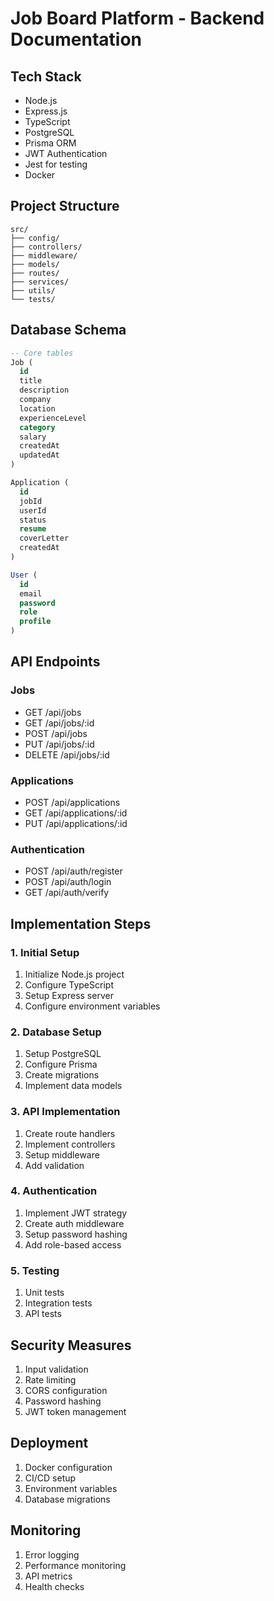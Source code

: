 # Job Board Platform - Backend Documentation

## Tech Stack
- Node.js
- Express.js
- TypeScript
- PostgreSQL
- Prisma ORM
- JWT Authentication
- Jest for testing
- Docker

## Project Structure
```
src/
├── config/
├── controllers/
├── middleware/
├── models/
├── routes/
├── services/
├── utils/
└── tests/
```

## Database Schema

```sql
-- Core tables
Job (
  id
  title
  description
  company
  location
  experienceLevel
  category
  salary
  createdAt
  updatedAt
)

Application (
  id
  jobId
  userId
  status
  resume
  coverLetter
  createdAt
)

User (
  id
  email
  password
  role
  profile
)
```

## API Endpoints

### Jobs
- GET /api/jobs
- GET /api/jobs/:id
- POST /api/jobs
- PUT /api/jobs/:id
- DELETE /api/jobs/:id

### Applications
- POST /api/applications
- GET /api/applications/:id
- PUT /api/applications/:id

### Authentication
- POST /api/auth/register
- POST /api/auth/login
- GET /api/auth/verify

## Implementation Steps

### 1. Initial Setup
1. Initialize Node.js project
2. Configure TypeScript
3. Setup Express server
4. Configure environment variables

### 2. Database Setup
1. Setup PostgreSQL
2. Configure Prisma
3. Create migrations
4. Implement data models

### 3. API Implementation
1. Create route handlers
2. Implement controllers
3. Setup middleware
4. Add validation

### 4. Authentication
1. Implement JWT strategy
2. Create auth middleware
3. Setup password hashing
4. Add role-based access

### 5. Testing
1. Unit tests
2. Integration tests
3. API tests

## Security Measures
1. Input validation
2. Rate limiting
3. CORS configuration
4. Password hashing
5. JWT token management

## Deployment
1. Docker configuration
2. CI/CD setup
3. Environment variables
4. Database migrations

## Monitoring
1. Error logging
2. Performance monitoring
3. API metrics
4. Health checks

